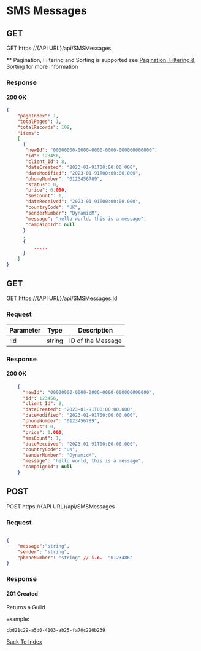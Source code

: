 # SMS Messages

## GET 

GET https://{API URL}/api/SMSMessages

** Pagination, Filtering and Sorting is supported see [Pagination, Filtering & Sorting](../pagination_filtering_sorting) for more information

### Response

#### 200 OK

```json
{
    "pageIndex": 1,
    "totalPages": 1,
    "totalRecords": 109,
    "items": 
    [
      {
       "newId": "00000000-0000-0000-0000-000000000000",
       "id": 123456,
       "client_Id": 8,
       "dateCreated": "2023-01-91T00:00:00.000",
       "dateModified": "2023-01-91T00:00:00.000",
       "phoneNumber": "0123456789",
       "status": 0,
       "price": 0.000,
       "smsCount": 1,
       "dateReceived": "2023-01-91T00:00:00.000",
       "countryCode": "UK",
       "senderNumber": "DynamicM",
       "message": "hello world, this is a message",
       "campaignId": null
      }
      ,
      {
          .....
      }
    ]
}
```


## GET 

GET https://{API URL}/api/SMSMessages:Id


### Request

| Parameter | Type  | Description |
| -------- | -------- | -------- |
| :Id     | string     | ID of the Message  |


### Response

#### 200 OK

```json
    {
      "newId": "00000000-0000-0000-0000-000000000000",
      "id": 123456,
      "client_Id": 8,
      "dateCreated": "2023-01-91T00:00:00.000",
      "dateModified": "2023-01-91T00:00:00.000",
      "phoneNumber": "0123456789",
      "status": 0,
      "price": 0.000,
      "smsCount": 1,
      "dateReceived": "2023-01-91T00:00:00.000",
      "countryCode": "UK",
      "senderNumber": "DynamicM",
      "message": "hello world, this is a message",
      "campaignId": null
    }
```

## POST  

POST https://{API URL}/api/SMSMessages


### Request


```json

{
    "message":"string",
    "sender": "string",
    "phoneNumber": "string" // i.e.  "0123486"
}


```

### Response

#### 201 Created

Returns a Guild

example:

```
cbd21c29-a5d0-4103-ab25-fa70c220b239
```

[Back To Index](Index.md)